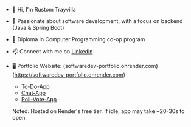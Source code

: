 - 👋 Hi, I’m Rustom Trayvilla
- 👀 Passionate about software development, with a focus on backend (Java & Spring Boot)
- 🌱 Diploma in Computer Programming co-op program 
- 📫 Connect with me on [LinkedIn](www.linkedin.com/in/rustom-trayvilla)
- 🖥️ Portfolio Website: (softwaredev-portfolio.onrender.com)(https://softwaredev-portfolio.onrender.com)
  - [To-Do-App](https://github.com/tray0019/To-Do-Application)
  - [Chat-App](https://github.com/tray0019/Real-Time-Chat-)
  - [Poll-Vote-App](https://github.com/tray0019/poll-vote-app)
 
  Noted: Hosted on Render's free tier. If idle, app may take ~20-30s to open.

<!---
tray0019/tray0019 is a ✨ special ✨ repository because its `README.md` (this file) appears on your GitHub profile.
You can click the Preview link to take a look at your changes.
--->
